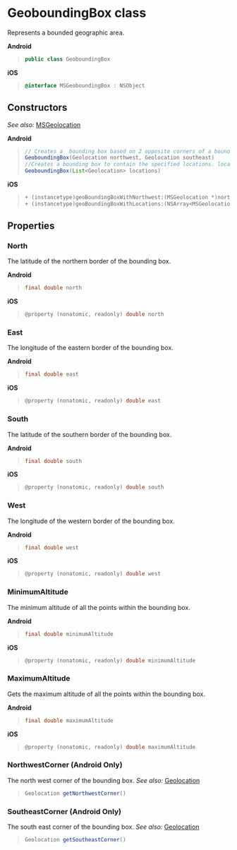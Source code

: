 
# GeoboundingBox class

Represents a bounded geographic area.

**Android**

>```java
> public class GeoboundingBox
>```

**iOS**

>```objectivec
> @interface MSGeoboundingBox : NSObject
>```

## Constructors

_See also:_ [MSGeolocation](Geolocation.md)

**Android**

>```java
> // Creates a  bounding box based on 2 opposite corners of a bounding box. 
> GeoboundingBox(Geolocation northwest, Geolocation southeast)
> //Creates a bounding box to contain the specified locations. locations must contain at least 1 element.
> GeoboundingBox(List<Geolocation> locations)
>```

**iOS**
>```objectivec
>+ (instancetype)geoBoundingBoxWithNorthwest:(MSGeolocation *)northwest southeast:(MSGeolocation *)southeast
>+ (instancetype)geoBoundingBoxWithLocations:(NSArray<MSGeolocation *> *)locations
>```


## Properties

### North

The latitude of the northern border of the bounding box.

**Android**

>```java
> final double north
> ```

**iOS**

>```objectivec
> @property (nonatomic, readonly) double north
>```


### East

The longitude of the eastern border of the bounding box.

**Android**

>```java
> final double east
> ```

**iOS**

>```objectivec
> @property (nonatomic, readonly) double east
>```

### South

The latitude of the southern border of the bounding box.

**Android**

>```java
> final double south
> ```

**iOS**

>```objectivec
> @property (nonatomic, readonly) double south
>```

### West

The longitude of the western border of the bounding box.

**Android**

>```java
> final double west
> ```

**iOS**

>```objectivec
> @property (nonatomic, readonly) double west
>```

### MinimumAltitude

The minimum altitude of all the points within the bounding box.

**Android**

>```java
> final double minimumAltitude
>```

**iOS**

>```objectivec
> @property (nonatomic, readonly) double minimumAltitude
>```

### MaximumAltitude

Gets the maximum altitude of all the points within the bounding box.

**Android**

>```java
> final double maximumAltitude
>```

**iOS**

>```objectivec
> @property (nonatomic, readonly) double maximumAltitude
>```

### NorthwestCorner (Android Only)

The north west corner of the bounding box.
_See also:_ [Geolocation](Geolocation.md)

>```java
> Geolocation getNorthwestCorner()
> ```

### SoutheastCorner (Android Only)

The south east corner of the bounding box.
_See also:_ [Geolocation](Geolocation.md)

>```java
> Geolocation getSoutheastCorner()
> ```
